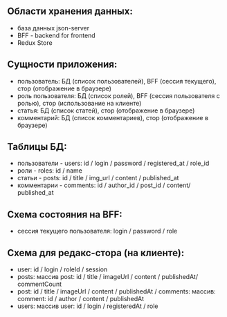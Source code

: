 ## Области хранения данных:

-   база данных json-server
-   BFF - backend for frontend
-   Redux Store

## Сущности приложения:

-   пользователь: БД (список пользователей), BFF (сессия текущего), стор (отображение в браузере)
-   роль пользователя: БД (список ролей), BFF (сессия пользователя с ролью), стор (использование на клиенте)
-   статья: БД (список статей), стор (отображение в браузере)
-   комментарий: БД (список комментариев), стор (отображение в браузере)

## Таблицы БД:

-   пользователи - users: id / login / password / registered_at / role_id
-   роли - roles: id / name
-   статьи - posts: id / title / img_url / content / published_at
-   комментарии - comments: id / author_id / post_id / content/ published_at

## Схема состояния на BFF:

-   сессия текущего пользователя: login / password / role

## Схема для редакс-стора (на клиенте):

-   user: id / login / roleId / session
-   posts: массив post: id / title / imageUrl / content / publishedAt/ commentCount
-   post: id / title / imageUrl / content / publishedAt / comments: массив: comment: id / author / content / publishedAt
-   users: массив user: id / login / registeredAt / role
